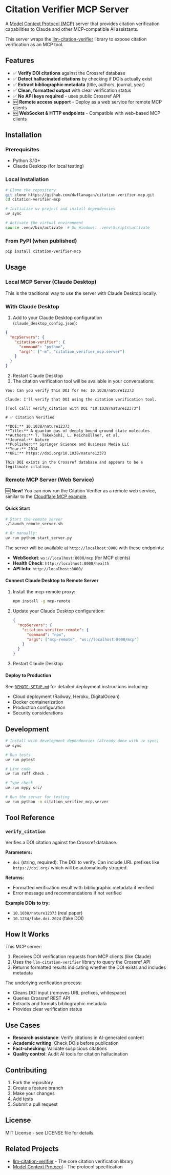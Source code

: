 # Citation Verifier MCP Server

A [Model Context Protocol (MCP)](https://modelcontextprotocol.io/) server that provides citation verification capabilities to Claude and other MCP-compatible AI assistants.

This server wraps the [llm-citation-verifier](https://github.com/dwflanagan/llm-citation-verifier) library to expose citation verification as an MCP tool.

## Features

- ✅ **Verify DOI citations** against the Crossref database
- ✅ **Detect hallucinated citations** by checking if DOIs actually exist
- ✅ **Extract bibliographic metadata** (title, authors, journal, year)
- ✅ **Clean, formatted output** with clear verification status
- ✅ **No API keys required** - uses public Crossref API
- 🆕 **Remote access support** - Deploy as a web service for remote MCP clients
- 🆕 **WebSocket & HTTP endpoints** - Compatible with web-based MCP clients

## Installation

### Prerequisites

- Python 3.10+
- Claude Desktop (for local testing)

### Local Installation

```bash
# Clone the repository
git clone https://github.com/dwflanagan/citation-verifier-mcp.git
cd citation-verifier-mcp

# Initialize uv project and install dependencies
uv sync

# Activate the virtual environment
source .venv/bin/activate  # On Windows: .venv\Scripts\activate
```

### From PyPI (when published)

```bash
pip install citation-verifier-mcp
```

## Usage

### Local MCP Server (Claude Desktop)

This is the traditional way to use the server with Claude Desktop locally.

### With Claude Desktop

1. Add to your Claude Desktop configuration (`claude_desktop_config.json`):

```json
{
  "mcpServers": {
    "citation-verifier": {
      "command": "python",
      "args": ["-m", "citation_verifier_mcp.server"]
    }
  }
}
```

2. Restart Claude Desktop
3. The citation verification tool will be available in your conversations:

```
You: Can you verify this DOI for me: 10.1038/nature12373

Claude: I'll verify that DOI using the citation verification tool.

[Tool call: verify_citation with DOI "10.1038/nature12373"]

# ✅ Citation Verified

**DOI:** 10.1038/nature12373
**Title:** A quantum gas of deeply bound ground state molecules
**Authors:** T. Takekoshi, L. Reichsöllner, et al.
**Journal:** Nature
**Publisher:** Springer Science and Business Media LLC
**Year:** 2014
**URL:** https://doi.org/10.1038/nature12373

This DOI exists in the Crossref database and appears to be a legitimate citation.
```

### Remote MCP Server (Web Service)

🆕 **New!** You can now run the Citation Verifier as a remote web service, similar to the [Cloudflare MCP example](https://github.com/cloudflare/ai/tree/main/demos/remote-mcp-authless).

#### Quick Start

```bash
# Start the remote server
./launch_remote_server.sh

# Or manually:
uv run python start_server.py
```

The server will be available at `http://localhost:8000` with these endpoints:
- **WebSocket**: `ws://localhost:8000/mcp` (for MCP clients)
- **Health Check**: `http://localhost:8000/health`
- **API Info**: `http://localhost:8000/`

#### Connect Claude Desktop to Remote Server

1. Install the mcp-remote proxy:
   ```bash
   npm install -g mcp-remote
   ```

2. Update your Claude Desktop configuration:
   ```json
   {
     "mcpServers": {
       "citation-verifier-remote": {
         "command": "npx",
         "args": ["mcp-remote", "ws://localhost:8000/mcp"]
       }
     }
   }
   ```

3. Restart Claude Desktop

#### Deploy to Production

See [`REMOTE_SETUP.md`](./REMOTE_SETUP.md) for detailed deployment instructions including:
- Cloud deployment (Railway, Heroku, DigitalOcean)
- Docker containerization
- Production configuration
- Security considerations

## Development

```bash
# Install with development dependencies (already done with uv sync)
uv sync

# Run tests
uv run pytest

# Lint code
uv run ruff check .

# Type check
uv run mypy src/

# Run the server for testing
uv run python -m citation_verifier_mcp.server
```

## Tool Reference

### `verify_citation`

Verifies a DOI citation against the Crossref database.

**Parameters:**

- `doi` (string, required): The DOI to verify. Can include URL prefixes like `https://doi.org/` which will be automatically stripped.

**Returns:**

- Formatted verification result with bibliographic metadata if verified
- Error message and recommendations if not verified

**Example DOIs to try:**

- `10.1038/nature12373` (real paper)
- `10.1234/fake.doi.2024` (fake DOI)

## How It Works

This MCP server:

1. Receives DOI verification requests from MCP clients (like Claude)
2. Uses the `llm-citation-verifier` library to query the Crossref API
3. Returns formatted results indicating whether the DOI exists and includes metadata

The underlying verification process:

- Cleans DOI input (removes URL prefixes, whitespace)
- Queries Crossref REST API
- Extracts and formats bibliographic metadata
- Provides clear verification status

## Use Cases

- **Research assistance**: Verify citations in AI-generated content
- **Academic writing**: Check DOIs before publication
- **Fact-checking**: Validate suspicious citations
- **Quality control**: Audit AI tools for citation hallucination

## Contributing

1. Fork the repository
2. Create a feature branch
3. Make your changes
4. Add tests
5. Submit a pull request

## License

MIT License - see LICENSE file for details.

## Related Projects

- [llm-citation-verifier](https://github.com/your-org/llm-citation-verifier) - The core citation verification library
- [Model Context Protocol](https://modelcontextprotocol.io/) - The protocol specification
